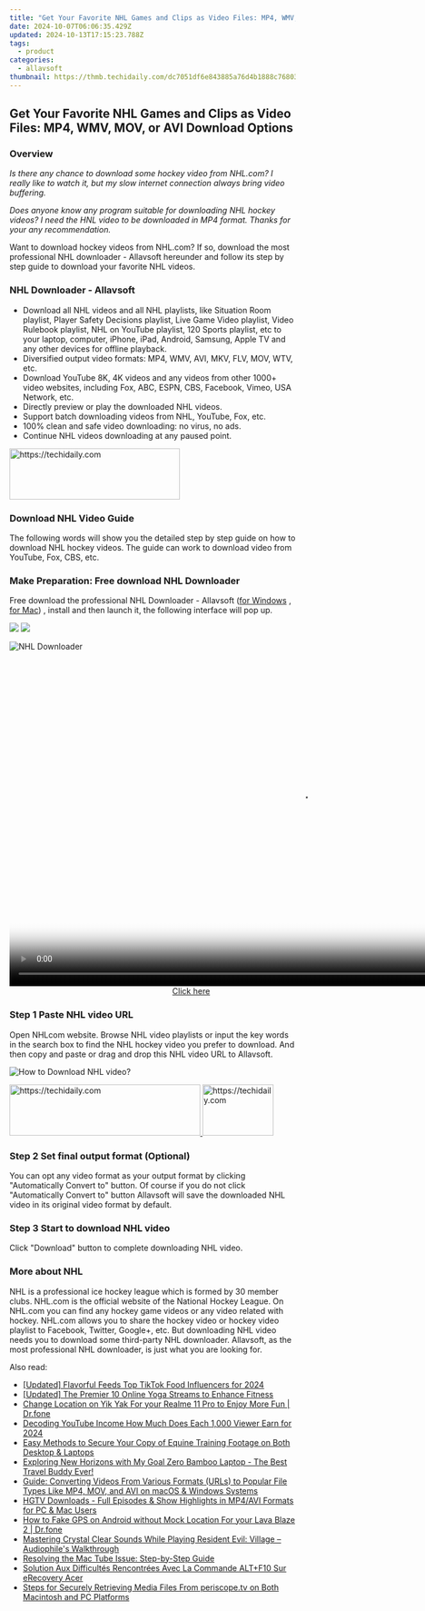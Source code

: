 ```yaml
---
title: "Get Your Favorite NHL Games and Clips as Video Files: MP4, WMV, MOV, or AVI Download Options"
date: 2024-10-07T06:06:35.429Z
updated: 2024-10-13T17:15:23.788Z
tags:
  - product
categories:
  - allavsoft
thumbnail: https://thmb.techidaily.com/dc7051df6e843885a76d4b1888c76803cc85597e152a2f318edacfe536a43558.jpg
---
```


## Get Your Favorite NHL Games and Clips as Video Files: MP4, WMV, MOV, or AVI Download Options

### Overview

_Is there any chance to download some hockey video from NHL.com? I really like to watch it, but my slow internet connection always bring video buffering._

_Does anyone know any program suitable for downloading NHL hockey videos? I need the HNL video to be downloaded in MP4 format. Thanks for your any recommendation._

Want to download hockey videos from NHL.com? If so, download the most professional NHL downloader - Allavsoft hereunder and follow its step by step guide to download your favorite NHL videos.

### NHL Downloader - Allavsoft

* Download all NHL videos and all NHL playlists, like Situation Room playlist, Player Safety Decisions playlist, Live Game Video playlist, Video Rulebook playlist, NHL on YouTube playlist, 120 Sports playlist, etc to your laptop, computer, iPhone, iPad, Android, Samsung, Apple TV and any other devices for offline playback.
* Diversified output video formats: MP4, WMV, AVI, MKV, FLV, MOV, WTV, etc.
* Download YouTube 8K, 4K videos and any videos from other 1000+ video websites, including Fox, ABC, ESPN, CBS, Facebook, Vimeo, USA Network, etc.
* Directly preview or play the downloaded NHL videos.
* Support batch downloading videos from NHL, YouTube, Fox, etc.
* 100% clean and safe video downloading: no virus, no ads.
* Continue NHL videos downloading at any paused point.

<!-- affiliate ads begin -->
<a href="https://aligracehair.sjv.io/c/5597632/1918661/19272" target="_top" id="1918661">
  <img src="//a.impactradius-go.com/display-ad/19272-1918661" border="0" alt="https://techidaily.com" width="300" height="90"/>
</a>
<img height="0" width="0" src="https://aligracehair.sjv.io/i/5597632/1918661/19272" style="position:absolute;visibility:hidden;" border="0" />
<!-- affiliate ads end -->

### Download NHL Video Guide

The following words will show you the detailed step by step guide on how to download NHL hockey videos. The guide can work to download video from YouTube, Fox, CBS, etc.

### Make Preparation: Free download NHL Downloader

Free download the professional NHL Downloader - Allavsoft ([for Windows](https://tools.techidaily.com/allavsoft/products/) , [for Mac](https://tools.techidaily.com/allavsoft/products/)) , install and then launch it, the following interface will pop up.

[![](https://www.allavsoft.com/how-to/../images/how-to/free-download-win.jpg)](https://tools.techidaily.com/allavsoft/products/) [![](https://www.allavsoft.com/how-to/../images/how-to/free-download-mac.jpg)](https://tools.techidaily.com/allavsoft/products/)

![NHL Downloader](https://www.allavsoft.com/how-to/../images/allavsoft/screen-shot-600.jpg)

<!-- affiliate ads begin -->
<span id="1155462">
					<video width="1024" height="576" style="cursor:pointer"
           poster="//a.impactradius-go.com/display-clicktoplayimage/1155462.png"
           onclick="if(!this.playClicked){this.play();this.setAttribute('controls',true);this.playClicked=true;}">
	   <source src="//a.impactradius-go.com/display-ad/14559-1155462">
	   <img src="//a.impactradius-go.com/display-clicktoplayimage/1155462.png" style="border: none; height: 100%; width: 100%; object-fit: contain">
	</video>
	<div style="width:640px;text-align:center"><a href="javascript:window.open(decodeURIComponent('https%3A%2F%2Fpropmoneyinc.pxf.io%2Fc%2F5597632%2F1155462%2F14559'), '_blank');void(0);">Click here</a></div>
</span>
<img height="0" width="0" src="https://imp.pxf.io/i/5597632/1155462/14559" style="position:absolute;visibility:hidden;" border="0" />
<!-- affiliate ads end -->

### Step 1 Paste NHL video URL

Open NHLcom website. Browse NHL video playlists or input the key words in the search box to find the NHL hockey video you prefer to download. And then copy and paste or drag and drop this NHL video URL to Allavsoft.

![How to Download NHL video?](https://www.allavsoft.com/how-to/../images/how-to/download-rtmp-video/download-rtmp-video.jpg)

<!-- affiliate ads begin -->
<a href="https://aligracehair.sjv.io/c/5597632/2135402/19272" target="_top" id="2135402">
  <img src="//a.impactradius-go.com/display-ad/19272-2135402" border="0" alt="https://techidaily.com" width="336" height="90"/>
</a>
<img height="0" width="0" src="https://aligracehair.sjv.io/i/5597632/2135402/19272" style="position:absolute;visibility:hidden;" border="0" />
<!-- affiliate ads end -->

<!-- affiliate ads begin -->
<a href="https://aligracehair.sjv.io/c/5597632/2135365/19272" target="_top" id="2135365">
  <img src="//a.impactradius-go.com/display-ad/19272-2135365" border="0" alt="https://techidaily.com" width="125" height="90"/>
</a>
<img height="0" width="0" src="https://aligracehair.sjv.io/i/5597632/2135365/19272" style="position:absolute;visibility:hidden;" border="0" />
<!-- affiliate ads end -->

### Step 2 Set final output format (Optional)

You can opt any video format as your output format by clicking "Automatically Convert to" button. Of course if you do not click "Automatically Convert to" button Allavsoft will save the downloaded NHL video in its original video format by default.

### Step 3 Start to download NHL video

Click "Download" button to complete downloading NHL video.

### More about NHL

NHL is a professional ice hockey league which is formed by 30 member clubs. NHL.com is the official website of the National Hockey League. On NHL.com you can find any hockey game videos or any video related with hockey. NHL.com allows you to share the hockey video or hockey video playlist to Facebook, Twitter, Google+, etc. But downloading NHL video needs you to download some third-party NHL downloader. Allavsoft, as the most professional NHL downloader, is just what you are looking for.

<ins class="adsbygoogle"
     style="display:block"
     data-ad-format="autorelaxed"
     data-ad-client="ca-pub-7571918770474297"
     data-ad-slot="1223367746"></ins>

<ins class="adsbygoogle"
     style="display:block"
     data-ad-client="ca-pub-7571918770474297"
     data-ad-slot="8358498916"
     data-ad-format="auto"
     data-full-width-responsive="true"></ins>

<span class="atpl-alsoreadstyle">Also read:</span>
<div><ul>
<li><a href="https://tiktok-videos.techidaily.com/updated-flavorful-feeds-top-tiktok-food-influencers-for-2024/"><u>[Updated] Flavorful Feeds Top TikTok Food Influencers for 2024</u></a></li>
<li><a href="https://facebook-video-footage.techidaily.com/updated-the-premier-10-online-yoga-streams-to-enhance-fitness/"><u>[Updated] The Premier 10 Online Yoga Streams to Enhance Fitness</u></a></li>
<li><a href="https://location-social.techidaily.com/change-location-on-yik-yak-for-your-realme-11-pro-to-enjoy-more-fun-drfone-by-drfone-virtual-android/"><u>Change Location on Yik Yak For your Realme 11 Pro to Enjoy More Fun | Dr.fone</u></a></li>
<li><a href="https://youtube-web.techidaily.com/ing-youtube-income-how-much-does-each-1000-viewer-earn-for-2024/"><u>Decoding YouTube Income How Much Does Each 1,000 Viewer Earn for 2024</u></a></li>
<li><a href="https://win-extraordinary.techidaily.com/easy-methods-to-secure-your-copy-of-equine-training-footage-on-both-desktop-and-laptops/"><u>Easy Methods to Secure Your Copy of Equine Training Footage on Both Desktop & Laptops</u></a></li>
<li><a href="https://hardware-reviews.techidaily.com/exploring-new-horizons-with-my-goal-zero-bamboo-laptop-the-best-travel-buddy-ever/"><u>Exploring New Horizons with My Goal Zero Bamboo Laptop - The Best Travel Buddy Ever!</u></a></li>
<li><a href="https://win-extraordinary.techidaily.com/guide-converting-videos-from-various-formats-urls-to-popular-file-types-like-mp4-mov-and-avi-on-macos-and-windows-systems/"><u>Guide: Converting Videos From Various Formats (URLs) to Popular File Types Like MP4, MOV, and AVI on macOS & Windows Systems</u></a></li>
<li><a href="https://win-extraordinary.techidaily.com/hgtv-downloads-full-episodes-and-show-highlights-in-mp4avi-formats-for-pc-and-mac-users/"><u>HGTV Downloads - Full Episodes & Show Highlights in MP4/AVI Formats for PC & Mac Users</u></a></li>
<li><a href="https://android-location.techidaily.com/how-to-fake-gps-on-android-without-mock-location-for-your-lava-blaze-2-drfone-by-drfone-virtual/"><u>How to Fake GPS on Android without Mock Location For your Lava Blaze 2 | Dr.fone</u></a></li>
<li><a href="https://sound-issues.techidaily.com/mastering-crystal-clear-sounds-while-playing-resident-evil-village-audiophiles-walkthrough/"><u>Mastering Crystal Clear Sounds While Playing Resident Evil: Village – Audiophile's Walkthrough</u></a></li>
<li><a href="https://win-extraordinary.techidaily.com/resolving-the-mac-tube-issue-step-by-step-guide/"><u>Resolving the Mac Tube Issue: Step-by-Step Guide</u></a></li>
<li><a href="https://win-fantastic.techidaily.com/solution-aux-difficultes-rencontrees-avec-la-commande-altplusf10-sur-erecovery-acer/"><u>Solution Aux Difficultés Rencontrées Avec La Commande ALT+F10 Sur eRecovery Acer</u></a></li>
<li><a href="https://win-extraordinary.techidaily.com/steps-for-securely-retrieving-media-files-from-periscopetv-on-both-macintosh-and-pc-platforms/"><u>Steps for Securely Retrieving Media Files From periscope.tv on Both Macintosh and PC Platforms</u></a></li>
</ul></div>

